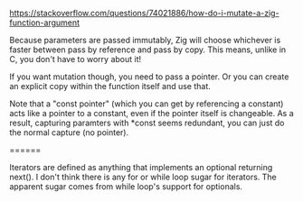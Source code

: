 
https://stackoverflow.com/questions/74021886/how-do-i-mutate-a-zig-function-argument

Because parameters are passed immutably, Zig will choose whichever is faster between
pass by reference and pass by copy. This means, unlike in C, you don't have to worry
about it!

If you want mutation though, you need to pass a pointer. Or you can create an 
explicit copy within the function itself and use that.

Note that a "const pointer" (which you can get by referencing a constant)
acts like a pointer to a constant, even if the pointer itself is changeable. As
a result, capturing paramters with *const seems redundant, you can just do the normal
capture (no pointer).

======

Iterators are defined as anything that implements an optional returning next().
I don't think there is any for or while loop sugar for iterators. The apparent sugar
comes from while loop's support for optionals.